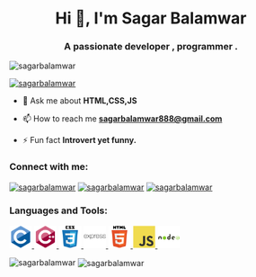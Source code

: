<h1 align="center">Hi 👋, I'm Sagar Balamwar</h1>
<h3 align="center">A passionate developer , programmer .</h3>

<p align="left"> <img src="https://komarev.com/ghpvc/?username=sagarbalamwar&label=Profile%20views&color=0e75b6&style=flat" alt="sagarbalamwar" /> </p>

<p align="left"> <a href="https://github.com/ryo-ma/github-profile-trophy"><img src="https://github-profile-trophy.vercel.app/?username=sagarbalamwar" alt="sagarbalamwar" /></a> </p>

- 💬 Ask me about **HTML,CSS,JS**

- 📫 How to reach me **sagarbalamwar888@gmail.com**

- ⚡ Fun fact **Introvert yet funny.**

<h3 align="left">Connect with me:</h3>
<p align="left">
<a href="https://codepen.io/sagarbalamwar" target="blank"><img align="center" src="https://raw.githubusercontent.com/rahuldkjain/github-profile-readme-generator/master/src/images/icons/Social/codepen.svg" alt="sagarbalamwar" height="30" width="40" /></a>
<a href="https://linkedin.com/in/sagarbalamwar" target="blank"><img align="center" src="https://raw.githubusercontent.com/rahuldkjain/github-profile-readme-generator/master/src/images/icons/Social/linked-in-alt.svg" alt="sagarbalamwar" height="30" width="40" /></a>
<a href="https://stackoverflow.com/users/sagarbalamwar" target="blank"><img align="center" src="https://raw.githubusercontent.com/rahuldkjain/github-profile-readme-generator/master/src/images/icons/Social/stack-overflow.svg" alt="sagarbalamwar" height="30" width="40" /></a>
</p>

<h3 align="left">Languages and Tools:</h3>
<p align="left"> <a href="https://www.cprogramming.com/" target="_blank" rel="noreferrer"> <img src="https://raw.githubusercontent.com/devicons/devicon/master/icons/c/c-original.svg" alt="c" width="40" height="40"/> </a> <a href="https://www.w3schools.com/cpp/" target="_blank" rel="noreferrer"> <img src="https://raw.githubusercontent.com/devicons/devicon/master/icons/cplusplus/cplusplus-original.svg" alt="cplusplus" width="40" height="40"/> </a> <a href="https://www.w3schools.com/css/" target="_blank" rel="noreferrer"> <img src="https://raw.githubusercontent.com/devicons/devicon/master/icons/css3/css3-original-wordmark.svg" alt="css3" width="40" height="40"/> </a> <a href="https://expressjs.com" target="_blank" rel="noreferrer"> <img src="https://raw.githubusercontent.com/devicons/devicon/master/icons/express/express-original-wordmark.svg" alt="express" width="40" height="40"/> </a> <a href="https://www.w3.org/html/" target="_blank" rel="noreferrer"> <img src="https://raw.githubusercontent.com/devicons/devicon/master/icons/html5/html5-original-wordmark.svg" alt="html5" width="40" height="40"/> </a> <a href="https://developer.mozilla.org/en-US/docs/Web/JavaScript" target="_blank" rel="noreferrer"> <img src="https://raw.githubusercontent.com/devicons/devicon/master/icons/javascript/javascript-original.svg" alt="javascript" width="40" height="40"/> </a> <a href="https://nodejs.org" target="_blank" rel="noreferrer"> <img src="https://raw.githubusercontent.com/devicons/devicon/master/icons/nodejs/nodejs-original-wordmark.svg" alt="nodejs" width="40" height="40"/> </a> </p>

<p><img align="left" src="https://github-readme-stats.vercel.app/api/top-langs?username=sagarbalamwar&show_icons=true&locale=en&layout=compact" alt="sagarbalamwar" /></p>

<p>&nbsp;<img align="center" src="https://github-readme-stats.vercel.app/api?username=sagarbalamwar&show_icons=true&locale=en" alt="sagarbalamwar" /></p>
